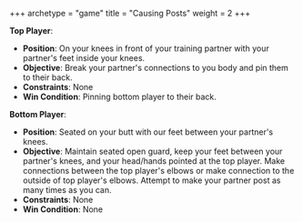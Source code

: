 +++
archetype = "game"
title = "Causing Posts"
weight = 2
+++

**Top Player**:
  * **Position**: On your knees in front of your training partner with your partner's feet inside your knees.
  * **Objective**: Break your partner's connections to you body and pin them to their back.
  * **Constraints**: None
  * **Win Condition**: Pinning bottom player to their back.

**Bottom Player**:
  * **Position**: Seated on your butt with our feet between your partner's knees.
  * **Objective**: Maintain seated open guard, keep your feet between your partner's knees, and your head/hands pointed at the top player. Make connections between the top player's elbows or make connection to the outside of top player's elbows. Attempt to make your partner post as many times as you can.
  * **Constraints**: None 
  * **Win Condition**: None